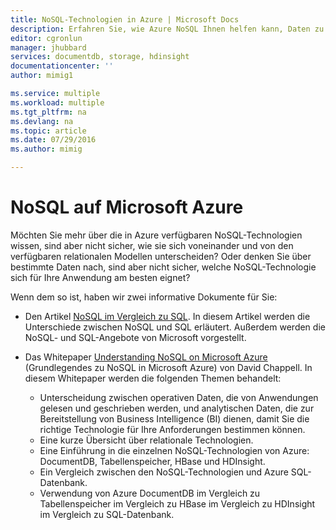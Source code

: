 ```yaml
---
title: NoSQL-Technologien in Azure | Microsoft Docs
description: Erfahren Sie, wie Azure NoSQL Ihnen helfen kann, Daten zu verwalten, die für relationale Datenbanken nicht geeignet sind. DocumentDB im Vergleich zu Tabellenspeicher im Vergleich zu HBase im Vergleich zu HDInsight im Vergleich zu eingeben.
editor: cgronlun
manager: jhubbard
services: documentdb, storage, hdinsight
documentationcenter: ''
author: mimig1

ms.service: multiple
ms.workload: multiple
ms.tgt_pltfrm: na
ms.devlang: na
ms.topic: article
ms.date: 07/29/2016
ms.author: mimig

---
```

# NoSQL auf Microsoft Azure
Möchten Sie mehr über die in Azure verfügbaren NoSQL-Technologien wissen, sind aber nicht sicher, wie sie sich voneinander und von den verfügbaren relationalen Modellen unterscheiden? Oder denken Sie über bestimmte Daten nach, sind aber nicht sicher, welche NoSQL-Technologie sich für Ihre Anwendung am besten eignet?

Wenn dem so ist, haben wir zwei informative Dokumente für Sie:

* Den Artikel [NoSQL im Vergleich zu SQL](documentdb-nosql-vs-sql.md). In diesem Artikel werden die Unterschiede zwischen NoSQL und SQL erläutert. Außerdem werden die NoSQL- und SQL-Angebote von Microsoft vorgestellt.
* Das Whitepaper [Understanding NoSQL on Microsoft Azure](http://go.microsoft.com/fwlink/p/?LinkId=330292) (Grundlegendes zu NoSQL in Microsoft Azure) von David Chappell. In diesem Whitepaper werden die folgenden Themen behandelt:
  
  * Unterscheidung zwischen operativen Daten, die von Anwendungen gelesen und geschrieben werden, und analytischen Daten, die zur Bereitstellung von Business Intelligence (BI) dienen, damit Sie die richtige Technologie für Ihre Anforderungen bestimmen können.
  * Eine kurze Übersicht über relationale Technologien.
  * Eine Einführung in die einzelnen NoSQL-Technologien von Azure: DocumentDB, Tabellenspeicher, HBase und HDInsight.
  * Ein Vergleich zwischen den NoSQL-Technologien und Azure SQL-Datenbank.
  * Verwendung von Azure DocumentDB im Vergleich zu Tabellenspeicher im Vergleich zu HBase im Vergleich zu HDInsight im Vergleich zu SQL-Datenbank.

<!---HONumber=AcomDC_0803_2016-->